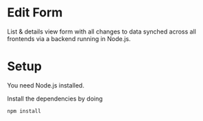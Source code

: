 # Edit Form

List & details view form with all changes to data synched across all frontends via a backend running in Node.js.


# Setup

You need Node.js installed. 

Install the dependencies by doing

```console
npm install
```

